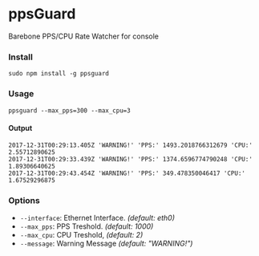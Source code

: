 # ppsGuard
Barebone PPS/CPU Rate Watcher for console

### Install
```
sudo npm install -g ppsguard
```

### Usage
```
ppsguard --max_pps=300 --max_cpu=3
```
#### Output
```
2017-12-31T00:29:13.405Z 'WARNING!' 'PPS:' 1493.2018766312679 'CPU:' 2.55712890625
2017-12-31T00:29:33.439Z 'WARNING!' 'PPS:' 1374.6596774790248 'CPU:' 1.89306640625
2017-12-31T00:29:43.454Z 'WARNING!' 'PPS:' 349.478350046417 'CPU:' 1.67529296875
```

### Options
* ``--interface``: Ethernet Interface. _(default: eth0)_
* ``--max_pps``: PPS Treshold. _(default: 1000)_
* ``--max_cpu``: CPU Treshold, _(default: 2)_
* ``--message``: Warning Message _(default: "WARNING!")_
